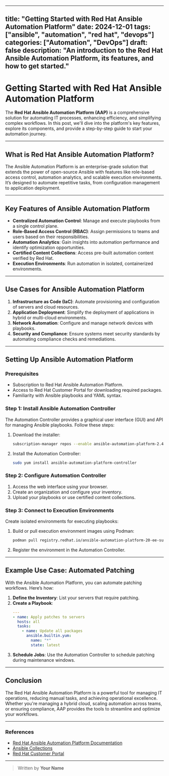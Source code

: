 
---
title: "Getting Started with Red Hat Ansible Automation Platform"
date: 2024-12-01
tags: ["ansible", "automation", "red hat", "devops"]
categories: ["Automation", "DevOps"]
draft: false
description: "An introduction to the Red Hat Ansible Automation Platform, its features, and how to get started."
---

# Getting Started with Red Hat Ansible Automation Platform

The **Red Hat Ansible Automation Platform (AAP)** is a comprehensive solution for automating IT processes, enhancing efficiency, and simplifying complex workflows. In this post, we'll dive into the platform's key features, explore its components, and provide a step-by-step guide to start your automation journey.

---

## What is Red Hat Ansible Automation Platform?

The Ansible Automation Platform is an enterprise-grade solution that extends the power of open-source Ansible with features like role-based access control, automation analytics, and scalable execution environments. It’s designed to automate repetitive tasks, from configuration management to application deployment.

---

## Key Features of Ansible Automation Platform

- **Centralized Automation Control**: Manage and execute playbooks from a single control plane.
- **Role-Based Access Control (RBAC)**: Assign permissions to teams and users based on their responsibilities.
- **Automation Analytics**: Gain insights into automation performance and identify optimization opportunities.
- **Certified Content Collections**: Access pre-built automation content verified by Red Hat.
- **Execution Environments**: Run automation in isolated, containerized environments.

---

## Use Cases for Ansible Automation Platform

1. **Infrastructure as Code (IaC)**: Automate provisioning and configuration of servers and cloud resources.
2. **Application Deployment**: Simplify the deployment of applications in hybrid or multi-cloud environments.
3. **Network Automation**: Configure and manage network devices with playbooks.
4. **Security and Compliance**: Ensure systems meet security standards by automating compliance checks and remediations.

---

## Setting Up Ansible Automation Platform

### Prerequisites

- Subscription to Red Hat Ansible Automation Platform.
- Access to Red Hat Customer Portal for downloading required packages.
- Familiarity with Ansible playbooks and YAML syntax.

### Step 1: Install Ansible Automation Controller

The Automation Controller provides a graphical user interface (GUI) and API for managing Ansible playbooks. Follow these steps:

1. Download the installer:
   ```bash
   subscription-manager repos --enable ansible-automation-platform-2.4-for-rhel-8-x86_64-rpms
   ```
2. Install the Automation Controller:
   ```bash
   sudo yum install ansible-automation-platform-controller
   ```

### Step 2: Configure Automation Controller

1. Access the web interface using your browser.
2. Create an organization and configure your inventory.
3. Upload your playbooks or use certified content collections.

### Step 3: Connect to Execution Environments

Create isolated environments for executing playbooks:
1. Build or pull execution environment images using Podman:
   ```bash
   podman pull registry.redhat.io/ansible-automation-platform-20-ee-supported
   ```
2. Register the environment in the Automation Controller.

---

## Example Use Case: Automated Patching

With the Ansible Automation Platform, you can automate patching workflows. Here’s how:

1. **Define the Inventory**: List your servers that require patching.
2. **Create a Playbook**:
   ```yaml
   ---
   - name: Apply patches to servers
     hosts: all
     tasks:
       - name: Update all packages
         ansible.builtin.yum:
           name: "*"
           state: latest
   ```
3. **Schedule Jobs**: Use the Automation Controller to schedule patching during maintenance windows.

---

## Conclusion

The Red Hat Ansible Automation Platform is a powerful tool for managing IT operations, reducing manual tasks, and achieving operational excellence. Whether you're managing a hybrid cloud, scaling automation across teams, or ensuring compliance, AAP provides the tools to streamline and optimize your workflows.

---

### References

- [Red Hat Ansible Automation Platform Documentation](https://access.redhat.com/documentation/en-us/red_hat_ansible_automation_platform/)
- [Ansible Collections](https://galaxy.ansible.com/)
- [Red Hat Customer Portal](https://access.redhat.com/)

---

> Written by **Your Name**
